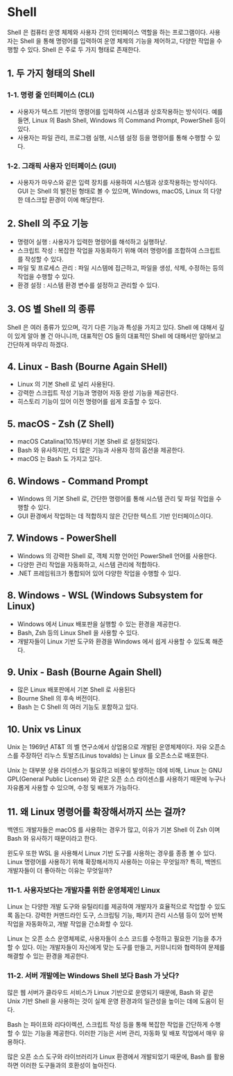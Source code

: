 # Shell
Shell 은 컴퓨터 운영 체제와 사용자 간의 인터페이스 역할을 하는 프로그램이다. 사용자는 Shell 을 통해 명령어를 입력하여 운영 체제의 기능을 제어하고, 다양한 작업을 수행할 수 있다. Shell 은 주로 두 가지 형태로 존재한다.

## 1. 두 가지 형태의 Shell

### 1-1. 명령 줄 인터페이스 (CLI)
- 사용자가 텍스트 기반의 명령어를 입력하여 시스템과 상호작용하는 방식이다. 예를 들면, Linux 의 Bash Shell, Windows 의 Command Prompt, PowerShell 등이 있다.
- 사용자는 파일 관리, 프로그램 실행, 시스템 설정 등을 명령어를 통해 수행할 수 있다.

### 1-2. 그래픽 사용자 인터페이스 (GUI)
- 사용자가 마우스와 같은 입력 장치를 사용하여 시스템과 상호작용하는 방식이다. GUI 는 Shell 의 발전된 형태로 볼 수 있으며, Windows, macOS, Linux 의 다양한 데스크탑 환경이 이에 해당한다.

## 2. Shell 의 주요 기능
- 명령어 실행 : 사용자가 입력한 명령어를 해석하고 실행하낟.
- 스크립트 작성 : 복잡한 작업을 자동화하기 위해 여러 명령어를 조합하여 스크립트를 작성할 수 있다.
- 파일 및 프로세스 관리 : 파일 시스템에 접근하고, 파일을 생성, 삭제, 수정하는 등의 작업을 수행할 수 있다.
- 환경 설정 : 시스템 환경 변수를 설정하고 관리할 수 있다.

## 3. OS 별 Shell 의 종류
Shell 은 여러 종류가 있으며, 각기 다른 기능과 특성을 가지고 있다. Shell 에 대해서 깊이 있게 알아 볼 건 아니니까, 대표적인 OS 들의 대표적인 Shell 에 대해서만 알아보고 간단하게 마무리 하겠다.

## 4. Linux - Bash (Bourne Again SHell)
- Linux 의 기본 Shell 로 널리 사용된다.
- 강력한 스크립트 작성 기능과 명령어 자동 완성 기능을 제공한다.
- 히스토리 기능이 있어 이전 명령어를 쉽게 호출할 수 있다.

## 5. macOS - Zsh (Z Shell)
- macOS Catalina(10.15)부터 기본 Shell 로 설정되었다.
- Bash 와 유사하지만, 더 많은 기능과 사용자 정의 옵션을 제공한다.
- macOS 는 Bash 도 가지고 있다.

## 6. Windows - Command Prompt
- Windows 의 기본 Shell 로, 간단한 명령어를 통해 시스템 관리 및 파일 작업을 수행할 수 있다.
- GUI 환경에서 작업하는 데 적합하지 않은 간단한 텍스트 기반 인터페이스이다.

## 7. Windows - PowerShell
- Windows 의 강력한 Shell 로, 객체 지향 언어인 PowerShell 언어를 사용한다.
- 다양한 관리 작업을 자동화하고, 시스템 관리에 적합하다.
- .NET 프레임워크가 통합되어 있어 다양한 작업을 수행할 수 있다.

## 8. Windows - WSL (Windows Subsystem for Linux)
- Windows 에서 Linux 배포판을 실행할 수 있는 환경을 제공한다.
- Bash, Zsh 등의 Linux Shell 을 사용할 수 있다.
- 개발자들이 Linux 기반 도구와 환경을 Windows 에서 쉽게 사용할 수 있도록 해준다.

## 9. Unix - Bash (Bourne Again Shell)
- 많은 Linux 배포판에서 기본 Shell 로 사용된다
- Bourne Shell 의 후속 버전이다.
- Bash 는 C Shell 의 여러 기능도 포함하고 있다.

## 10. Unix vs Linux
Unix 는 1969년 AT&T 의 벨 연구소에서 상업용으로 개발된 운영체제이다. 자유 오픈소스를 주장하던 리누스 토발즈(Linus tovalds) 는 Linux 를 오픈소스로 배포한다.

Unix 는 대부분 상용 라이센스가 필요하고 비용이 발생하는 데에 비해, Linux 는 GNU GPL(General Public License) 와 같은 오픈 소스 라이센스를 사용하기 때문에 누구나 자유롭게 사용할 수 있으며, 수정 및 배포가 가능하다.

## 11. 왜 Linux 명령어를 확장해서까지 쓰는 걸까?
백엔드 개발자들은 macOS 를 사용하는 경우가 많고, 이유가 기본 Shell 이 Zsh 이며 Bash 와 유사하기 때문이라고 한다.

윈도우 또한 WSL 을 사용해서 Linux 기반 도구를 사용하는 경우를 종종 볼 수 있다. Linux 명령어를 사용하기 위해 확장해서까지 사용하는 이유는 무엇일까? 특히, 백엔드 개발자들이 더 좋아하는 이유는 무엇일까?

### 11-1. 사용자보다는 개발자를 위한 운영체제인 Linux
Linux 는 다양한 개발 도구와 유틸리티를 제공하여 개발자가 효율적으로 작업할 수 있도록 돕는다. 강력한 커맨드라인 도구, 스크립팅 기능, 패키지 관리 시스템 등이 있어 반복 작업을 자동화하고, 개발 작업을 간소화할 수 있다.

Linux 는 오픈 소스 운영체제로, 사용자들이 소스 코드를 수정하고 필요한 기능을 추가할 수 있다. 이는 개발자들이 자신에게 맞는 도구를 만들고, 커뮤니티와 협력하여 문제를 해결할 수 있는 환경을 제공한다.

### 11-2. 서버 개발에는 Windows Shell 보다 Bash 가 낫다?
많은 웹 서버가 클라우드 서비스가 Linux 기반으로 운영되기 때문에, Bash 와 같은 Unix 기반 Shell 을 사용하는 것이 실제 운영 환경과의 일관성을 높이는 데에 도움이 된다.

Bash 는 파이프와 리다이렉션, 스크립트 작성 등을 통해 복잡한 작업을 간단하게 수행할 수 있는 기능을 제공한다. 이러한 기능은 서버 관리, 자동화 및 배포 작업에서 매우 유용하다.

많은 오픈 소스 도구와 라이브러리가 Linux 환경에서 개발되었기 때문에, Bash 를 활용하면 이러한 도구들과의 호환성이 높아진다.
